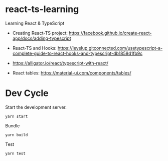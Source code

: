 # react-ts-learning
Learning React &amp; TypeScript


- Creating React-TS project: https://facebook.github.io/create-react-app/docs/adding-typescript
- React-TS and Hooks: https://levelup.gitconnected.com/usetypescript-a-complete-guide-to-react-hooks-and-typescript-db1858d1fb9c
- https://alligator.io/react/typescript-with-react/

- React tables: https://material-ui.com/components/tables/



# Dev Cycle

Start the development server.
```
yarn start
```

Bundle
```
yarn build
```

Test
```
yarn test
```
